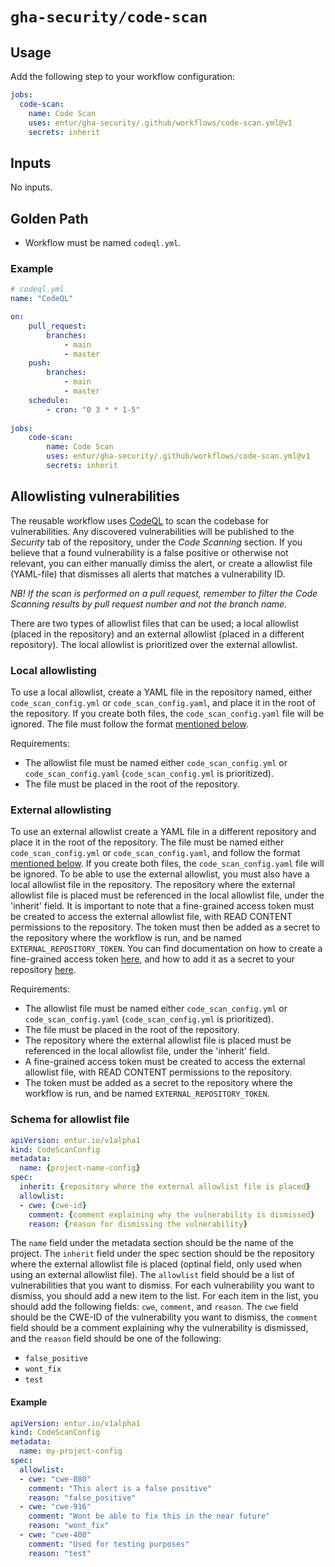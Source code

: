 # `gha-security/code-scan`

## Usage

Add the following step to your workflow configuration:

```yml
jobs:
  code-scan:
    name: Code Scan
    uses: entur/gha-security/.github/workflows/code-scan.yml@v1
    secrets: inherit
```

## Inputs

<!-- AUTO-DOC-INPUT:START - Do not remove or modify this section -->
No inputs.
<!-- AUTO-DOC-INPUT:END -->

## Golden Path

- Workflow must be named `codeql.yml`.

### Example

```yaml
# codeql.yml
name: "CodeQL"

on:
    pull_request:
        branches:
            - main
            - master
    push:
        branches:
            - main
            - master
    schedule:
        - cron: "0 3 * * 1-5"
  
jobs:
    code-scan:
        name: Code Scan
        uses: entur/gha-security/.github/workflows/code-scan.yml@v1
        secrets: inherit
```

## Allowlisting vulnerabilities
The reusable workflow uses [CodeQL](https://codeql.github.com/) to scan the codebase for vulnerabilities. Any discovered vulnerabilities will be published to the _Security_ tab of the repository, under the _Code Scanning_ section. If you believe that a found vulnerability is a false positive or otherwise not relevant, you can either manually dimiss the alert, or create a allowlist file (YAML-file) that dismisses all alerts that matches a vulnerability ID. 

_NB! If the scan is performed on a pull request, remember to filter the Code Scanning results by pull request number and not the branch name._

There are two types of allowlist files that can be used; a local allowlist (placed in the repository) and an external allowlist (placed in a different repository). The local allowlist is prioritized over the external allowlist.

### Local allowlisting
To use a local allowlist, create a YAML file in the repository named, either `code_scan_config.yml` or `code_scan_config.yaml`, and place it in the root of the repository. If you create both files, the `code_scan_config.yaml` file will be ignored. The file must follow the format [mentioned below](#schema-for-allowlist-file).

Requirements:
- The allowlist file must be named either `code_scan_config.yml` or `code_scan_config.yaml` (`code_scan_config.yml` is prioritized).
- The file must be placed in the root of the repository.

### External allowlisting
To use an external allowlist create a YAML file in a different repository and place it in the root of the repository. The file must be named either `code_scan_config.yml` or `code_scan_config.yaml`, and follow the format [mentioned below](#schema-for-allowlist-file). If you create both files, the `code_scan_config.yaml` file will be ignored. To be able to use the external allowlist, you must also have a local allowlist file in the repository. The repository where the external allowlist file is placed must be referenced in the local allowlist file, under the 'inherit' field. It is important to note that a fine-grained access token must be created to access the external allowlist file, with READ CONTENT permissions to the repository. The token must then be added as a secret to the repository where the workflow is run, and be named `EXTERNAL_REPOSITORY_TOKEN`. You can find documentation on how to create a fine-grained access token [here](https://docs.github.com/en/enterprise-cloud@latest/authentication/keeping-your-account-and-data-secure/managing-your-personal-access-tokens#creating-a-fine-grained-personal-access-token), and how to add it as a secret to your repository [here](https://docs.github.com/en/actions/security-guides/using-secrets-in-github-actions#creating-secrets-for-a-repository). 

Requirements:
- The allowlist file must be named either `code_scan_config.yml` or `code_scan_config.yaml` (`code_scan_config.yml` is prioritized).
- The file must be placed in the root of the repository.
- The repository where the external allowlist file is placed must be referenced in the local allowlist file, under the 'inherit' field.
- A fine-grained access token must be created to access the external allowlist file, with READ CONTENT permissions to the repository.
- The token must be added as a secret to the repository where the workflow is run, and be named `EXTERNAL_REPOSITORY_TOKEN`.


### Schema for allowlist file
```yaml
apiVersion: entur.io/v1alpha1 
kind: CodeScanConfig
metadata:
  name: {project-name-config}
spec:
  inherit: {repository where the external allowlist file is placed}
  allowlist:
  - cwe: {cwe-id}
    comment: {comment explaining why the vulnerability is dismissed}
    reason: {reason for dismissing the vulnerability}
```
The `name` field under the metadata section should be the name of the project. The `inherit` field under the spec section should be the repository where the external allowlist file is placed (optinal field, only used when using an external allowlist file). The `allowlist` field should be a list of vulnerabilities that you want to dismiss. For each vulnerability you want to dismiss, you should add a new item to the list. For each item in the list, you should add the following fields: `cwe`, `comment`, and `reason`. The `cwe` field should be the CWE-ID of the vulnerability you want to dismiss, the `comment` field should be a comment explaining why the vulnerability is dismissed, and the `reason` field should be one of the following:
- `false_positive`
- `wont_fix`
- `test`

#### Example

```yaml
apiVersion: entur.io/v1alpha1
kind: CodeScanConfig
metadata:
  name: my-project-config
spec:
  allowlist:
  - cwe: "cwe-080"
    comment: "This alert is a false positive"
    reason: "false_positive"
  - cwe: "cwe-916"
    comment: "Wont be able to fix this in the near future"
    reason: "wont_fix"
  - cwe: "cwe-400"
    comment: "Used for testing purposes"
    reason: "test"  
```